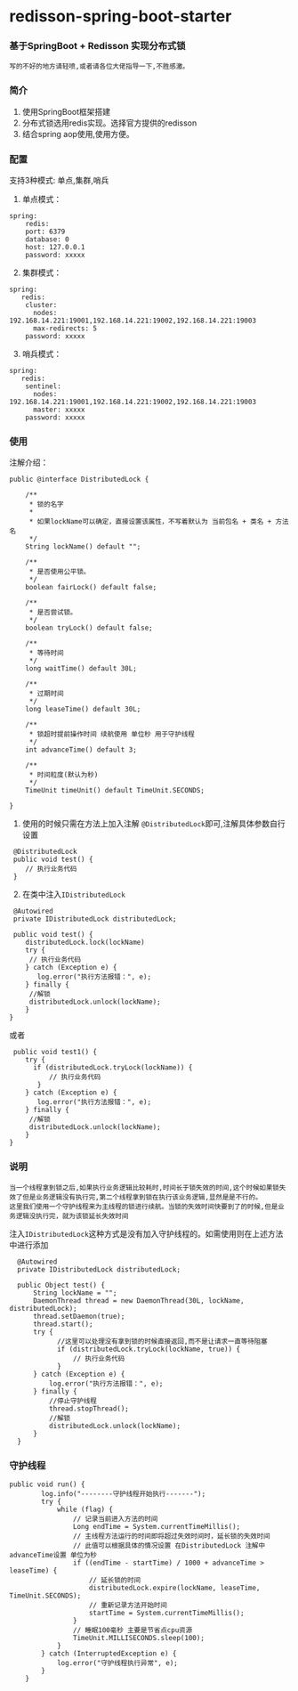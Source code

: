 
# redisson-spring-boot-starter

### 基于SpringBoot + Redisson 实现分布式锁
    写的不好的地方请轻喷,或者请各位大佬指导一下,不胜感激。

### 简介
   1. 使用SpringBoot框架搭建
   2. 分布式锁选用redis实现。选择官方提供的redisson
   3. 结合spring aop使用,使用方便。

### 配置

 支持3种模式: 单点,集群,哨兵

1. 单点模式：

````
spring:
    redis:
    port: 6379
    database: 0
    host: 127.0.0.1
    password: xxxxx
````
2. 集群模式：

````
spring:
   redis:
    cluster:
      nodes: 192.168.14.221:19001,192.168.14.221:19002,192.168.14.221:19003
      max-redirects: 5
    password: xxxxx
````

3. 哨兵模式：

````
spring:
   redis:
    sentinel:
      nodes: 192.168.14.221:19001,192.168.14.221:19002,192.168.14.221:19003
      master: xxxxx
    password: xxxxx
````


### 使用

注解介绍：
````
public @interface DistributedLock {

    /**
     * 锁的名字
     *
     * 如果lockName可以确定，直接设置该属性，不写着默认为 当前包名 + 类名 + 方法名
     */
    String lockName() default "";

    /**
     * 是否使用公平锁。
     */
    boolean fairLock() default false;

    /**
     * 是否尝试锁。
     */
    boolean tryLock() default false;

    /**
     * 等待时间
     */
    long waitTime() default 30L;

    /**
     * 过期时间
     */
    long leaseTime() default 30L;

    /**
     * 锁超时提前操作时间 续航使用 单位秒 用于守护线程
     */
    int advanceTime() default 3;

    /**
     * 时间粒度(默认为秒)
     */
    TimeUnit timeUnit() default TimeUnit.SECONDS;

}
````

1. 使用的时候只需在方法上加入注解 `@DistributedLock`即可,注解具体参数自行设置

````
 @DistributedLock
 public void test() {
    // 执行业务代码
 }
````

2. 在类中注入`IDistributedLock`

````
 @Autowired
 private IDistributedLock distributedLock;

 public void test() {
    distributedLock.lock(lockName)
    try {
     // 执行业务代码
    } catch (Exception e) {
       log.error("执行方法报错：", e);
    } finally {
     //解锁
     distributedLock.unlock(lockName);
    }
}
````

或者

````
 public void test1() {
    try {
      if (distributedLock.tryLock(lockName)) {
          // 执行业务代码
       }
    } catch (Exception e) {
       log.error("执行方法报错：", e);
    } finally {
     //解锁
     distributedLock.unlock(lockName);
    }
}

````


### 说明

    当一个线程拿到锁之后,如果执行业务逻辑比较耗时,时间长于锁失效的时间,这个时候如果锁失效了但是业务逻辑没有执行完,第二个线程拿到锁在执行该业务逻辑,显然是是不行的。
    这里我们使用一个守护线程来为主线程的锁进行续航。当锁的失效时间快要到了的时候,但是业务逻辑没执行完，就为该锁延长失效时间


注入`IDistributedLock`这种方式是没有加入守护线程的。如需使用则在上述方法中进行添加

````
  @Autowired
  private IDistributedLock distributedLock;

  public Object test() {
      String lockName = "";
      DaemonThread thread = new DaemonThread(30L, lockName, distributedLock);
      thread.setDaemon(true);
      thread.start();
      try {
            //这里可以处理没有拿到锁的时候直接返回,而不是让请求一直等待阻塞
            if (distributedLock.tryLock(lockName, true)) {
                // 执行业务代码
            }
      } catch (Exception e) {
          log.error("执行方法报错：", e);
      } finally {
          //停止守护线程
          thread.stopThread();
          //解锁
          distributedLock.unlock(lockName);
      }
  }
````

### 守护线程

````
public void run() {
        log.info("--------守护线程开始执行-------");
        try {
            while (flag) {
                // 记录当前进入方法的时间
                Long endTime = System.currentTimeMillis();
                // 主线程方法运行的时间即将超过失效时间时，延长锁的失效时间
                // 此值可以根据具体的情况设置 在DistributedLock 注解中advanceTime设置 单位为秒
                if ((endTime - startTime) / 1000 + advanceTime > leaseTime) {
                    // 延长锁的时间
                    distributedLock.expire(lockName, leaseTime, TimeUnit.SECONDS);
                    // 重新记录方法开始时间
                    startTime = System.currentTimeMillis();
                }
                // 睡眠100毫秒 主要是节省点cpu资源
                TimeUnit.MILLISECONDS.sleep(100);
            }
        } catch (InterruptedException e) {
            log.error("守护线程执行异常", e);
        }
    }
````